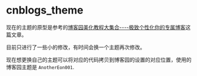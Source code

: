 # cnblogs_theme
现在的主题的原型是参考的[博客园美化教程大集合----极致个性化你的专属博客](https://www.cnblogs.com/shwee/p/9060226.html)这篇文章。

目前只进行了一些小的修改，有时间会换一个主题再次修改。

现在想更换自己的主题可以将对应的代码拷贝到博客园的设置的对应位置，使用的博客园主题是 `AnotherEon001`.

